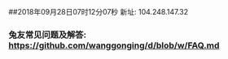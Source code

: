 ##2018年09月28日07时12分07秒 新址: 104.248.147.32
### 兔友常见问题及解答: https://github.com/wanggonging/d/blob/w/FAQ.md
